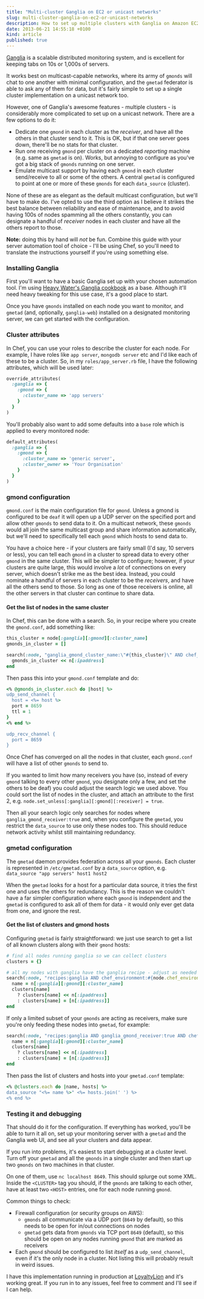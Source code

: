 ```yaml
---
title: "Multi-cluster Ganglia on EC2 or unicast networks"
slug: multi-cluster-ganglia-on-ec2-or-unicast-networks
description: How to set up multiple clusters with Ganglia on Amazon EC2 or unicast networks, with examples in Chef
date: 2013-06-21 14:55:18 +0100
kind: article
published: true
---
```


[Ganglia](http://ganglia.sourceforge.net/) is a scalable distributed monitoring system, and is excellent for keeping tabs on 10s or 1,000s of servers.

It works best on multicast-capable networks, where its army of `gmonds` will chat to one another with minimal configuration, and the `gmetad` federator is able to ask any of them for data, but it's fairly simple to set up a single cluster implementation on a unicast network too.

However, one of Ganglia's awesome features - multiple clusters - is considerably more complicated to set up on a unicast network. There are a few options to do it:

* Dedicate one `gmond` in each cluster as the *receiver*, and have all the others in that cluster send to it. This is OK, but if that one server goes down, there'll be no stats for that cluster.
* Run one receiving `gmond` per cluster on a dedicated *reporting* machine (e.g. same as `gmetad` is on). Works, but annoying to configure as you've got a big stack of `gmonds` running on one server.
* Emulate multicast support by having each `gmond` in each cluster send/receive to all or some of the others. A central `gmetad` is configured to point at one or more of these `gmonds` for each `data_source` (cluster).

None of these are as elegant as the default multicast configuration, but we'll have to make do. I've opted to use the third option as I believe it strikes the best balance between reliability and ease of maintenance, and to avoid having 100s of nodes spamming all the others constantly, you can designate a handful of *receiver* nodes in each cluster and have all the others report to those.

**Note:** doing this by hand will *not* be fun. Combine this guide with your server automation tool of choice - I'll be using Chef, so you'll need to translate the instructions yourself if you're using something else.

<!-- more -->

### Installing Ganglia

First you'll want to have a basic Ganglia set up with your chosen automation tool. I'm using [Heavy Water's Ganglia cookbook](https://github.com/hw-cookbooks/ganglia) as a base. Although it'll need heavy tweaking for this use case, it's a good place to start.

Once you have `gmonds` installed on each node you want to monitor, and `gmetad` (and, optionally, `ganglia-web`) installed on a designated monitoring server, we can get started with the configuration.

### Cluster attributes

In Chef, you can use your roles to describe the cluster for each node. For example, I have roles like `app server`, `mongodb server` etc and I'd like each of these to be a cluster. So, in my `roles/app_server.rb` file, I have the following attributes, which will be used later:

``` ruby
override_attributes(
  :ganglia => {
    :gmond => {
      :cluster_name => 'app servers'
    }
  }
)
```

You'll probably also want to add some defaults into a `base` role which is applied to every monitored node:

``` ruby
default_attributes(
  :ganglia => {
    :gmond => {
      :cluster_name => 'generic server',
      :cluster_owner => 'Your Organisation'
    }
  }
)
```

### gmond configuration

`gmond.conf` is the main configuration file for `gmond`. Unless a gmond is configured to be `deaf` it will open up a UDP server on the specified port and allow other `gmonds` to send data to it. On a multicast network, these `gmonds` would all join the same multicast group and share information automatically, but we'll need to specifically tell each `gmond` which hosts to send data to.

You have a choice here - if your clusters are fairly small (I'd say, 10 servers or less), you can tell each `gmond` in a cluster to spread data to every other `gmond` in the same cluster. This will be simpler to configure; however, if your clusters are quite large, this would involve a *lot* of connections on every server, which doesn't strike me as the best idea. Instead, you could nominate a handful of servers in each cluster to be the *receivers*, and have all the others send to those. So long as one of those receivers is online, all the other servers in that cluster can continue to share data.

#### Get the list of nodes in the same cluster

In Chef, this can be done with a search. So, in your recipe where you create the `gmond.conf`, add something like:

``` ruby
this_cluster = node[:ganglia][:gmond][:cluster_name]
gmonds_in_cluster = []

search(:node, "ganglia_gmond_cluster_name:\"#{this_cluster}\" AND chef_environment:#{node.chef_environment}") do |n|
  gmonds_in_cluster << n[:ipaddress]
end
```

Then pass this into your `gmond.conf` template and do:

``` ruby
<% @gmonds_in_cluster.each do |host| %>
udp_send_channel {
  host = <%= host %>
  port = 8659
  ttl = 1
}
<% end %>

udp_recv_channel {
  port = 8659
}
```

Once Chef has converged on all the nodes in that cluster, each `gmond.conf` will have a list of other `gmonds` to send to.

If you wanted to limit how many receivers you have (so, instead of every `gmond` talking to every other `gmond`, you designate only a few, and set the others to be deaf) you could adjust the search logic we used above. You could sort the list of nodes in the cluster, and attach an attribute to the first 2, e.g. `node.set_unless[:ganglia][:gmond][:receiver] = true`.

Then all your search logic only searches for nodes where `ganglia_gmond_receiver:true` and, when you configure the `gmetad`, you restrict the `data_source` to use only these nodes too. This should reduce network activity whilst still maintaining redundancy.

### gmetad configuration

The `gmetad` daemon provides federation across all your `gmonds`. Each cluster is represented in `/etc/gmetad.conf` by a `data_source` option, e.g. `data_source "app servers" host1 host2`

When the `gmetad` looks for a host for a particular data source, it tries the first one and uses the others for redundancy. This is the reason we couldn't have a far simpler configuration where each `gmond` is independent and the `gmetad` is configured to ask all of them for data - it would only ever get data from one, and ignore the rest.

#### Get the list of clusters and gmond hosts

Configuring `gmetad` is fairly straightforward: we just use search to get a list of all known clusters along with their `gmond` hosts:

``` ruby
# find all nodes running ganglia so we can collect clusters
clusters = {}

# all my nodes with ganglia have the ganglia recipe - adjust as needed
search(:node, "recipes:ganglia AND chef_environment:#{node.chef_environment}") do |n|
  name = n[:ganglia][:gmond][:cluster_name]
  clusters[name]
    ? clusters[name] << n[:ipaddress]
    : clusters[name] = [n[:ipaddress]]
end
```

If only a limited subset of your `gmonds` are acting as receivers, make sure you're only feeding these nodes into `gmetad`, for example:

``` ruby
search(:node, "recipes:ganglia AND ganglia_gmond_receiver:true AND chef_environment:#{node.chef_environment}") do |n|
  name = n[:ganglia][:gmond][:cluster_name]
  clusters[name]
    ? clusters[name] << n[:ipaddress]
    : clusters[name] = [n[:ipaddress]]
end
```

Then pass the list of clusters and hosts into your `gmetad.conf` template:

``` ruby
<% @clusters.each do |name, hosts| %>
data_source "<%= name %>" <%= hosts.join(' ') %>
<% end %>
```

### Testing it and debugging

That should do it for the configuration. If everything has worked, you'll be able to turn it all on, set up your monitoring server with a `gmetad` and the Ganglia web UI, and see all your clusters and data appear.

If you run into problems, it's easiest to start debugging at a cluster level. Turn off your `gmetad` and all the `gmonds` in a single cluster and then start up two `gmonds` on two machines in that cluster.

On one of them, use `nc localhost 8649`. This should splurge out some XML. Inside the `<CLUSTER>` tag you should, if the `gmonds` are talking to each other, have at least two `<HOST>` entries, one for each node running `gmond`.

Common things to check:

* Firewall configuration (or security groups on AWS):
  * `gmonds` all communicate via a UDP port (`8649` by default), so this needs to be open for in/out connections on nodes
  * `gmetad` gets data from `gmonds` via TCP port `8649` (default), so this should be open on any nodes running `gmond` that are marked as receivers
* Each `gmond` should be configured to list *itself* as a `udp_send_channel`, even if it's the only node in a cluster. Not listing this will probably result in weird issues.

I have this implementation running in production at [LoyaltyLion](http://loyaltylion.com) and it's working great. If you run in to any issues, feel free to comment and I'll see if I can help.